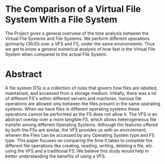 # The Comparison of a Virtual File System With a File System

The Project gives a general overview of the time analysis between the Virtual File Systems and File Systems. We perform different operations (primarily CRUD) over a VFS and FS, under the same environments. 
Thus we get to know a general numerical analysis of how fast is the Virtual File System when compared to the actual File System.

# Abstract

A file system (FS) is a collection of rules that govern how files are labelled, maintained, and accessed from a storage medium. Initially, there was a lot of different FS's within different servers and machines. Various file operations are allowed only between the files present in the same operating systems. When we have files in different operating systems these operations cannot be performed as the FS does not allow it. The VFS is an abstract overlay over a more tangible FS, which allows heterogeneous file transfer among different Operating Systems. Although the features offered by both the FSs are similar, the VFS provides us with an environment, wherein the Files can be accessed by any Operating System type and FS type. This paper focuses on comparing the time it takes to complete the different file operations like creating, reading, writing, deleting a file, etc. using the VFS and a traditional FS. We believe this study would help in better understanding the benefits of using a VFS.

